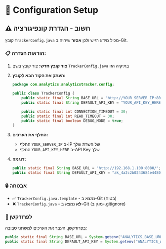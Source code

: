 # 🔧 Configuration Setup

## ⚠️ חשוב - הגדרת קונפיגורציה

קובץ `TrackerConfig.java` מכיל מידע רגיש ולכן **אסור** שיהיה ב-Git.

### 📋 הוראות הגדרה:

1. **צור קובץ חדש:**
   צור קובץ בשם `TrackerConfig.java` בתיקיה הזו

2. **העתק את הקוד הבא לקובץ:**
   ```java
   package com.analytics.analyticstracker.config;

   public class TrackerConfig {
       public static final String BASE_URL = "http://YOUR_SERVER_IP:8080/";
       public static final String DEFAULT_API_KEY = "YOUR_API_KEY_HERE";

       public static final int CONNECTION_TIMEOUT = 30;
       public static final int READ_TIMEOUT = 30;
       public static final boolean DEBUG_MODE = true;
   }
   ```

3. **החלף את הערכים:**
   - החלף `YOUR_SERVER_IP` ב-IP של השרת שלך
   - החלף `YOUR_API_KEY_HERE` ב-API Key שלך

4. **דוגמה:**
   ```java
   public static final String BASE_URL = "http://192.168.1.100:8080/";
   public static final String DEFAULT_API_KEY = "ak_4a2c2b0243684e448016cb1a";
   ```

### 🔒 אבטחה

- ✅ `TrackerConfig.java.template` - נמצא ב-Git (בטוח)
- ❌ `TrackerConfig.java` - **לא** נמצא ב-Git (מוגן ב-.gitignore)

### 🚀 לפרודקשן

בפרודקשן, העבר את הערכים למשתני סביבה:
```java
public static final String BASE_URL = System.getenv("ANALYTICS_BASE_URL");
public static final String DEFAULT_API_KEY = System.getenv("ANALYTICS_API_KEY");
```
